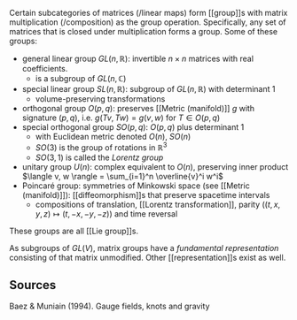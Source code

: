 Certain subcategories of matrices (/linear maps)
form [[group]]s with matrix multiplication (/composition) as the group operation.
Specifically, any set of matrices
that is closed under multiplication forms a group.
Some of these groups:

- general linear group $GL(n, \mathbb{R})$:
  invertible $n \times n$ matrices with real coefficients.
  - is a subgroup of $GL(n, \mathbb{C})$
- special linear group $SL(n, \mathbb{R})$:
  subgroup of $GL(n, \mathbb{R})$ with determinant 1
  - volume-preserving transformations
- orthogonal group $O(p,q)$:
  preserves [[Metric (manifold)]] $g$ with signature $(p,q)$,
  i.e. $g(Tv,Tw) = g(v,w)$ for $T \in O(p,q)$
- special orthogonal group $SO(p,q)$: $O(p,q)$ plus determinant 1
  - with Euclidean metric denoted $O(n)$, $SO(n)$
  - $SO(3)$ is the group of rotations in $\mathbb{R}^3$
  - $SO(3,1)$ is called the _Lorentz group_
- unitary group $U(n)$: complex equivalent to $O(n)$,
  preserving inner product $\langle v, w \rangle = \sum_{i=1}^n \overline{v}^i w^i$
- Poincaré group: symmetries of Minkowski space (see [[Metric (manifold)]]):
  [[diffeomorphism]]s that preserve spacetime intervals
  - compositions of translation, [[Lorentz transformation]],
	  parity ($(t,x,y,z) \mapsto (t,-x,-y,-z)$) and time reversal

These groups are all [[Lie group]]s.

As subgroups of $GL(V)$, matrix groups have a _fundamental representation_
consisting of that matrix unmodified.
Other [[representation]]s exist as well.

## Sources

Baez & Muniain (1994). Gauge fields, knots and gravity